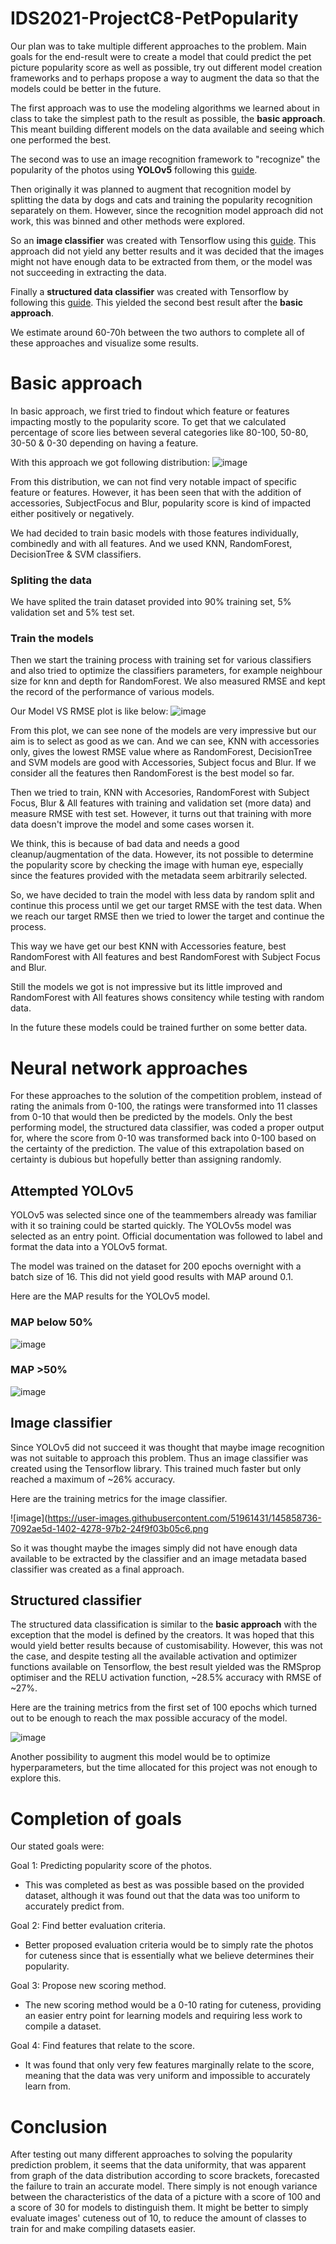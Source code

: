 # IDS2021-ProjectC8-PetPopularity
Our plan was to take multiple different approaches to the problem. Main goals for the end-result were to create a model that could predict the pet picture popularity score as well as possible, try out different model creation frameworks and to perhaps propose a way to augment the data so that the models could be better in the future.

The first approach was to use the modeling algorithms we learned about in class to take the simplest path to the result as possible, the **basic approach**. This meant building different models on the data available and seeing which one performed the best. 

The second was to use an image recognition framework to "recognize" the popularity of the photos using **YOLOv5** following this [guide](https://github.com/ultralytics/yolov5/wiki/Train-Custom-Data).

Then originally it was planned to augment that recognition model by splitting the data by dogs and cats and training the popularity recognition separately on them. However, since the recognition model approach did not work, this was binned and other methods were explored.

So an **image classifier** was created with Tensorflow using this [guide](https://www.tensorflow.org/tutorials/images/classification). This approach did not yield any better results and it was decided that the images might not have enough data to be extracted from them, or the model was not succeeding in extracting the data.

Finally a **structured data classifier** was created with Tensorflow by following this [guide](https://www.tensorflow.org/tutorials/structured_data/preprocessing_layers). This yielded the second best result after the **basic approach**.

We estimate around 60-70h between the two authors to complete all of these approaches and visualize some results.

# Basic approach
In basic approach, we first tried to findout which feature or features impacting mostly to the popularity score. To get that we calculated percentage of score lies between several categories like 80-100, 50-80, 30-50 & 0-30 depending on having a feature. 

With this approach we got following distribution:
![image](./images/featureDistribution.png)

From this distribution, we can not find very notable impact of specific feature or features. However, it has been seen that with the addition of accessories, SubjectFocus and Blur, popularity score is kind of impacted either positively or negatively. 

We had decided to train basic models with those features individually, combinedly and with all features. And we used KNN, RandomForest, DecisionTree & SVM classifiers. 

### Spliting the data
We have splited the train dataset provided into 90% training set, 5% validation set and 5% test set. 

### Train the models
Then we start the training process with training set for various classifiers and also tried to optimize the classifiers parameters, for example neighbour size for knn and depth for RandomForest. We also measured RMSE and kept the record of the performance of various models. 

Our Model VS RMSE plot is like below:
![image](./images/ModelVsRMSE.png)

From this plot, we can see none of the models are very impressive but our aim is to select as good as we can. And we can see, KNN with accessories only, gives the lowest RMSE value where as RandomForest, DecisionTree and SVM models are good with Accessories, Subject focus and Blur. If we consider all the features then RandomForest is the best model so far.

Then we tried to train, KNN with Accesories, RandomForest with Subject Focus, Blur & All features with training and validation set (more data) and measure RMSE with test set. However, it turns out that training with more data doesn't improve the model and some cases worsen it.

We think, this is because of bad data and needs a good cleanup/augmentation of the data. However, its not possible to determine the popularity score by checking the image with human eye, especially since the features provided with the metadata seem arbitrarily selected.

So, we have decided to train the model with less data by random split and continue this process until we get our target RMSE with the test data. When we reach our target RMSE then we tried to lower the target and continue the process. 

This way we have get our best KNN with Accessories feature, best RandomForest with All features and best RandomForest with Subject Focus and Blur.

Still the models we got is not impressive but its little improved and RandomForest with All features shows consitency while testing with random data. 

In the future these models could be trained further on some better data.

# Neural network approaches 
For these approaches to the solution of the competition problem, instead of rating the animals from 0-100, the ratings were transformed into 11 classes from 0-10 that would then be predicted by the models. Only the best performing model, the structured data classifier, was coded a proper output for, where the score from 0-10 was transformed back into 0-100 based on the certainty of the prediction. The value of this extrapolation based on certainty is dubious but hopefully better than assigning randomly.

## Attempted YOLOv5
YOLOv5 was selected since one of the teammembers already was familiar with it so training could be started quickly. The YOLOv5s model was selected as an entry point. Official documentation was followed to label and format the data into a YOLOv5 format.

The model was trained on the dataset for 200 epochs overnight with a batch size of 16. This did not yield good results with MAP around 0.1.

Here are the MAP results for the YOLOv5 model.

### MAP below 50%
![image](https://user-images.githubusercontent.com/51961431/145858920-8755f8ab-0a82-4bc8-87b9-751a2048ea23.png)

### MAP >50%
![image](https://user-images.githubusercontent.com/51961431/145858997-b7aa0f9a-57a7-41d2-a4c2-ae3f5c503e78.png)


## Image classifier
Since YOLOv5 did not succeed it was thought that maybe image recognition was not suitable to approach this problem. Thus an image classifier was created using the Tensorflow library. This trained much faster but only reached a maximum of ~26% accuracy.

Here are the training metrics for the image classifier.

![image](https://user-images.githubusercontent.com/51961431/145858736-7092ae5d-1402-4278-97b2-24f9f03b05c6.png

So it was thought maybe the images simply did not have enough data available to be extracted by the classifier and an image metadata based classifier was created as a final approach.


## Structured classifier
The structured data classification is similar to the **basic approach** with the exception that the model is defined by the creators. It was hoped that this would yield better results because of customisability. However, this was not the case, and despite testing all the available activation and optimizer functions available on Tensorflow, the best result yielded was the RMSprop optimiser and the RELU activation function, ~28.5% accuracy with RMSE of ~27%.

Here are the training metrics from the first set of 100 epochs which turned out to be enough to reach the max possible accuracy of the model.

![image](https://user-images.githubusercontent.com/51961431/145857611-3fc21c6e-f02a-42a9-a7ba-b94e5570fb98.png)

Another possibility to augment this model would be to optimize hyperparameters, but the time allocated for this project was not enough to explore this.

# Completion of goals
Our stated goals were:

Goal 1: Predicting popularity score of the photos.

  - This was completed as best as was possible based on the provided dataset, although it was found out that the data was too uniform to accurately predict from.

Goal 2: Find better evaluation criteria.

  - Better proposed evaluation criteria would be to simply rate the photos for cuteness since that is essentially what we believe determines their popularity.

Goal 3: Propose new scoring method.

  - The new scoring method would be a 0-10 rating for cuteness, providing an easier entry point for learning models and requiring less work to compile a dataset.

Goal 4: Find features that relate to the score.

  - It was found that only very few features marginally relate to the score, meaning that the data was very uniform and impossible to accurately learn from.

# Conclusion
After testing out many different approaches to solving the popularity prediction problem, it seems that the data uniformity, that was apparent from graph of the data distribution according to score brackets, forecasted the failure to train an accurate model. There simply is not enough variance between the characteristics of the data of a picture with a score of 100 and a score of 30 for models to distinguish them. It might be better to simply evaluate images' cuteness out of 10, to reduce the amount of classes to train for and make compiling datasets easier.
